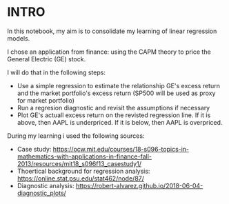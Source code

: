 # INTRO 

In this notebook, my aim is to consolidate my learning of linear regression models. 

I chose an application from finance: using the CAPM theory to price the General Electric (GE) stock. 


I will do that in the following steps: 
* Use a simple regression to estimate the relationship GE's excess return and the market portfolio's excess return (SP500 will be used as proxy for market portfolio)
* Run a regresion diagnostic and revisit the assumptions if necessary 
* Plot GE's actuall excess return on the revisted regression line. If it is above, then AAPL is underpriced. If it is below, then AAPL is overpriced. 

During my learning i used the following sources:
* Case study: https://ocw.mit.edu/courses/18-s096-topics-in-mathematics-with-applications-in-finance-fall-2013/resources/mit18_s096f13_casestudy1/
* Thoertical background for regression analysis: https://online.stat.psu.edu/stat462/node/87/
* Diagnostic analysis: https://robert-alvarez.github.io/2018-06-04-diagnostic_plots/

